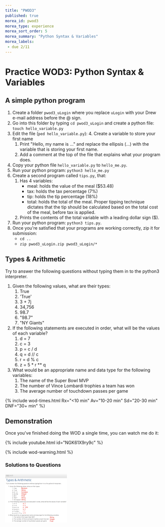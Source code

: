```yaml
---
title: "PWOD3"
published: true
morea_id: pwod3
morea_type: experience
morea_sort_order: 5
morea_summary: "Python Syntax & Variables"
morea_labels:
 - due 2/11
---
```

# Practice WOD3: Python Syntax & Variables

## A simple python program

1. Create a folder `pwod3_uLogin` where you replace `uLogin` with your Drew e-mail address before the @ sign.
2. Go into this folder by typing `cd pwod3_uLogin` and create a python file: `touch hello_variable.py`
3. Edit the file (`ped hello_variable.py`):
    4. Create a variable to store your first name
    1. Print "Hello, my name is ..." and replace the ellipsis (...) with the variable that is storing your first name.
    1. Add a comment at the top of the file that explains what your program does.
4. Copy your python file `hello_variable.py` to `hello_me.py`.
4. Run your python program: `python3 hello_me.py`
5. Create a second program called `tips.py`, that:
    1. Has 4 variables:
        * meal: holds the value of the meal ($53.48)
        * tax: holds the tax percentage (7%)
        * tip: holds the tip percentage (18%)
        * total: holds the total of the meal. Proper tipping technique dictates that the tip should be calculated based on the total cost of the meal, before tax is applied.
    1. Prints the contents of the total variable with a leading dollar sign ($).
4. Run your python program: `python3 tips.py`.
5. Once you're satisfied that your programs are working correctly, zip it for submission:
    - `cd ..`
    - `zip pwod3_uLogin.zip pwod3_uLogin/*`

## Types & Arithmetic

Try to answer the following questions without typing them in to the python3 interpreter.

1. Given the following values, what are their types:
    1. True
    1. 'True'
    1. 3 + 7j
    1. 34,756
    1. 98.7
    1. "98.7"
    1. "NY Giants"
2. If the following statements are executed in order, what will be the values of each variable?
    1. d = 7
    1. c = 3
    1. p = c / d
    1. q = d // c
    1. r = d % c
    1. z = 5 * r ** q
3. What would be an appropriate name and data type for the following variables:
    1. The name of the Super Bowl MVP
    1. The number of Vince Lombardi trophies a team has won
    1. The average number of touchdown passes per game

{% include wod-times.html Rx="<10 min" Av="10-20 min" Sd="20-30 min" DNF="30+ min" %}

<!-- Allow 45 minutes for all? -->

## Demonstration

Once you've finished doing the WOD a single time, you can watch me do it:

{% include youtube.html id="NGK61X9ry9c" %}

{% include wod-warning.html %}

### Solutions to Questions

<a href="types.png"><img src="types.png" width="200"/></a>